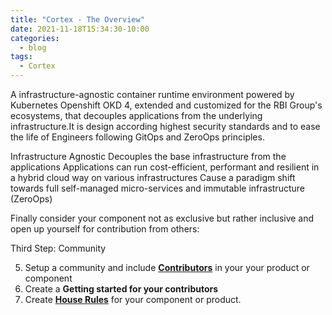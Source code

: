 ```yaml
---
title: "Cortex - The Overview"
date: 2021-11-18T15:34:30-10:00
categories:
  - blog
tags:
  - Cortex
---
```


A infrastructure-agnostic container runtime environment powered by Kubernetes Openshift OKD 4, extended and customized for the RBI Group's ecosystems, that decouples applications from the underlying infrastructure.It is design according highest security standards and to ease the life of Engineers following GitOps and ZeroOps principles.

Infrastructure Agnostic
Decouples the base infrastructure from the applications
Applications can run cost-efficient, performant and resilient in a hybrid cloud way on various infrastructures
Cause a paradigm shift towards full self-managed micro-services and immutable infrastructure (ZeroOps)

Finally consider your component not as exclusive but rather inclusive and open up yourself for contribution from others:

<body> 
    <p> Third Step: Community</p>
</body>
<ol start="5">
    <li>Setup a community and include <a href="https://my-dev.rbi.tech/the-contributor/"> <b> Contributors</b></a> in your your product or component</li>
    <li>Create a <b>Getting started for your contributors</b> </li>
    <li>Create <a href="https://my-dev.rbi.tech/the-house-rules/"> <b>House Rules</b></a> for your component or product. </li>
</ol>